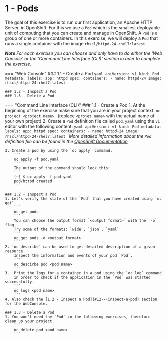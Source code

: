 # 1 - Pods
The goal of this exercise is to run our first application, an Apache HTTP Server, in OpenShift.
For this we use a `Pod` which is the smallest deployable unit of computing that you can create 
and manage in OpenShift. A `Pod` is a group of one or more containers. In this exercise, we will
deploy a `Pod` that runs a single container with the image `rhscl/httpd-24-rhel7:latest`.

_**Note** For each exercise you can choose and only have to do either the 'Web Console' or the 'Command Line 
Interface (CLI)' section in oder to complete the exercise._

=== "Web Console"
    ### 1.1 - Create a Pod
    ```yaml
    apiVersion: v1
    kind: Pod
    metadata:
      labels:
        app: httpd
    spec:
      containers:
      - name: httpd-24
        image: rhscl/httpd-24-rhel7:latest
    ```
    
    ### 1.2 - Inspect a Pod
    ### 1.3 - Delete a Pod

=== "Command Line Interface (CLI)"
    ### 1.1 - Create a Pod
    1. At the beginning of the exercise make sure that you are in your project context. 
        ```
        oc project <project name> 
        ```
       (replace `<projet name>` with the actual name of your own project)
    2. Create a `Pod` definition file called `pod.yaml` using the `vi` editor with the following content:
        ```yaml
        apiVersion: v1
        kind: Pod
        metadata:
          labels:
            app: httpd
        spec:
          containers:
          - name: httpd-24
            image: rhscl/httpd-24-rhel7:latest
        ```
       _More detailed information about the `Pod` definition file  can be found in the
       [OpenShift Documentation](https://docs.openshift.com/container-platform/4.5/nodes/pods/nodes-pods-using.html#nodes-pods-using-example_nodes-pods-using-ssy)_
       
    3. Create a pod by using the `oc apply` command.
        ```
        oc apply -f pod.yaml
        ```
        The output of the command should look this:
        ```
        [~] $ oc apply -f pod.yaml
        pod/httpd created
        ```
    
    ### 1.2 - Inspect a Pod
    1. Let's verify the state of the `Pod` that you have created using `oc get`.
        ```
        oc get pods 
        ```
        You can choose the output format `<output format>` with the `-o` flag. 
        Try some of the formats: `wide`, `json`, `yaml`
        ```
        oc get pods -o <output format>
        ```
    2. `oc describe` can be used to get detailed description of a given resource. 
        Inspect the information and events of your pod `Pod`.
        ```
        oc descirbe pod <pod name>
        ```
    3.  Print the logs for a container in a pod using the `oc log` command
        in order to check if the application in the `Pod` was started successfully.
        ```
        oc logs <pod name>
        ```
    4. Also check the [1.2 - Inspect a Pod](#12---inspect-a-pod) section for the WebConsole.
    
    ### 1.3 - Delete a Pod
    1. You won't need the `Pod` in the following exercises, therefore clean up your project.
        ```
        oc delete pod <pod name>
        ```